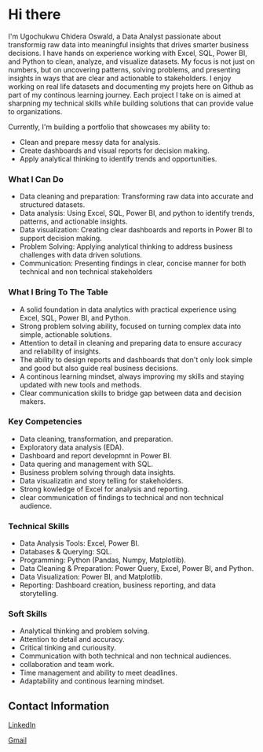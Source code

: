 # Hi there
I'm Ugochukwu Chidera Oswald, a Data Analyst passionate about transformig raw data into meaningful insights that drives smarter business decisions.
I have hands on experience working with Excel, SQL, Power BI, and Python to clean, analyze, and visualize datasets. My focus is not just on numbers, but on uncovering patterns, solving problems, and presenting insights in ways that are clear and actionable to stakeholders. I enjoy working on real life datasets and documenting my projets here on Github as part of my continous learning journey. Each project I take on is aimed at sharpning my technical skills while building solutions that can provide value to organizations.

Currently, I'm building a portfolio that showcases my ability to:
* Clean and prepare messy data for analysis.
* Create dashboards and visual reports for decision making.
* Apply analytical thinking to identify trends and opportunities.

### What I Can Do
* Data cleaning and preparation: Transforming raw data into accurate and structured datasets.
* Data analysis: Using Excel, SQL, Power BI, and python to identify trends, patterns, and actionable insights.
* Data visualization: Creating clear dashboards and reports in Power BI to support decision making.
* Problem Solving: Applying analytical thinking to address business challenges with data driven solutions.
* Communication: Presenting findings in clear, concise manner for both technical and non technical stakeholders
  
### What I Bring To The Table
* A solid foundation in data analytics with practical experience using Excel, SQL, Power BI, and Python.
* Strong problem solving ability, focused on turning complex data into simple, actionable solutions.
* Attention to detail in cleaning and preparing data to ensure accuracy and reliability of insights.
* The ability to design reports and dashboards that don't only look simple and good but also guide real business decisions.
* A continous learning mindset, always improving my skills and staying updated with new tools and methods.
* Clear communication skills to bridge gap  between data and decision makers.

### Key Competencies
* Data cleaning, transformation, and preparation.
* Exploratory data analysis (EDA).
* Dashboard and report developmnt in Power BI.
* Data quering and management with SQL.
* Business problem solving through data insights.
* Data visualizatin and story telling for stakeholders.
* Strong kowledge of Excel for analysis and reporting.
* clear communication of findings to technical and non technical audience.

### Technical Skills
* Data Analysis Tools: Excel, Power BI.
* Databases & Querying: SQL.
* Programming: Python (Pandas, Numpy, Matplotlib).
* Data Cleaning & Preparation: Power Query, Excel, Power BI, and Python.
* Data Visualization: Power BI, and Matplotlib.
* Reporting: Dashboard creation, business reporting, and data storytelling.

### Soft Skills
* Analytical thinking and problem solving.
* Attention to detail and accuracy.
* Critical tinking and curiousity.
* Communication with both technical and non technical audiences.
* collaboration and team work.
* Time management and ability to meet deadlines.
* Adaptability and continous learning mindset.

 ## Contact Information
  [LinkedIn](https://www.linkedin.com/in/chidera-ugochukwu-9468b534b)
  
  [Gmail](cugochukwu942@gmail.com)

  
